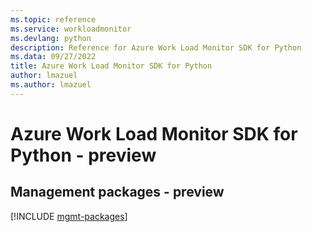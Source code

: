 ```yaml
---
ms.topic: reference
ms.service: workloadmonitor
ms.devlang: python
description: Reference for Azure Work Load Monitor SDK for Python
ms.data: 09/27/2022
title: Azure Work Load Monitor SDK for Python
author: lmazuel
ms.author: lmazuel
---
```

# Azure Work Load Monitor SDK for Python - preview

## Management packages - preview
[!INCLUDE [mgmt-packages](work-load-monitor-mgmt-index.md)]